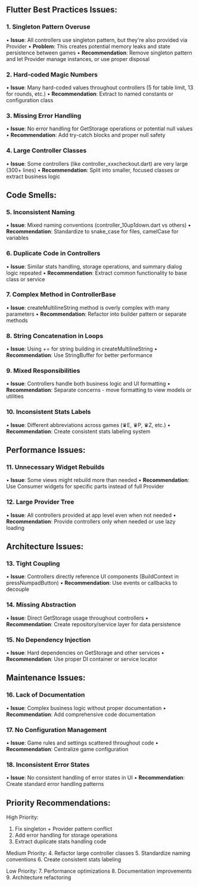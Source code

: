 ## **Flutter Best Practices Issues:**

### **1. Singleton Pattern Overuse**
• **Issue**: All controllers use singleton pattern, but they're also provided via Provider
• **Problem**: This creates potential memory leaks and state persistence between games
• **Recommendation**: Remove singleton pattern and let Provider manage instances, or use proper disposal

### **2. Hard-coded Magic Numbers**
• **Issue**: Many hard-coded values throughout controllers (5 for table limit, 13 for rounds, etc.)
• **Recommendation**: Extract to named constants or configuration class

### **3. Missing Error Handling**
• **Issue**: No error handling for GetStorage operations or potential null values
• **Recommendation**: Add try-catch blocks and proper null safety

### **4. Large Controller Classes**
• **Issue**: Some controllers (like controller_xxxcheckout.dart) are very large (300+ lines)
• **Recommendation**: Split into smaller, focused classes or extract business logic

## **Code Smells:**

### **5. Inconsistent Naming**
• **Issue**: Mixed naming conventions (controller_10up1down.dart vs others)
• **Recommendation**: Standardize to snake_case for files, camelCase for variables

### **6. Duplicate Code in Controllers**
• **Issue**: Similar stats handling, storage operations, and summary dialog logic repeated
• **Recommendation**: Extract common functionality to base class or service

### **7. Complex Method in ControllerBase**
• **Issue**: createMultilineString method is overly complex with many parameters
• **Recommendation**: Refactor into builder pattern or separate methods

### **8. String Concatenation in Loops**
• **Issue**: Using += for string building in createMultilineString
• **Recommendation**: Use StringBuffer for better performance

### **9. Mixed Responsibilities**
• **Issue**: Controllers handle both business logic and UI formatting
• **Recommendation**: Separate concerns - move formatting to view models or utilities

### **10. Inconsistent Stats Labels**
• **Issue**: Different abbreviations across games (♛E, ♛P, ♛Z, etc.)
• **Recommendation**: Create consistent stats labeling system

## **Performance Issues:**

### **11. Unnecessary Widget Rebuilds**
• **Issue**: Some views might rebuild more than needed
• **Recommendation**: Use Consumer widgets for specific parts instead of full Provider

### **12. Large Provider Tree**
• **Issue**: All controllers provided at app level even when not needed
• **Recommendation**: Provide controllers only when needed or use lazy loading

## **Architecture Issues:**

### **13. Tight Coupling**
• **Issue**: Controllers directly reference UI components (BuildContext in pressNumpadButton)
• **Recommendation**: Use events or callbacks to decouple

### **14. Missing Abstraction**
• **Issue**: Direct GetStorage usage throughout controllers
• **Recommendation**: Create repository/service layer for data persistence

### **15. No Dependency Injection**
• **Issue**: Hard dependencies on GetStorage and other services
• **Recommendation**: Use proper DI container or service locator

## **Maintenance Issues:**

### **16. Lack of Documentation**
• **Issue**: Complex business logic without proper documentation
• **Recommendation**: Add comprehensive code documentation

### **17. No Configuration Management**
• **Issue**: Game rules and settings scattered throughout code
• **Recommendation**: Centralize game configuration

### **18. Inconsistent Error States**
• **Issue**: No consistent handling of error states in UI
• **Recommendation**: Create standard error handling patterns

## **Priority Recommendations:**

High Priority:
1. Fix singleton + Provider pattern conflict
2. Add error handling for storage operations
3. Extract duplicate stats handling code

Medium Priority:
4. Refactor large controller classes
5. Standardize naming conventions
6. Create consistent stats labeling

Low Priority:
7. Performance optimizations
8. Documentation improvements
9. Architecture refactoring
